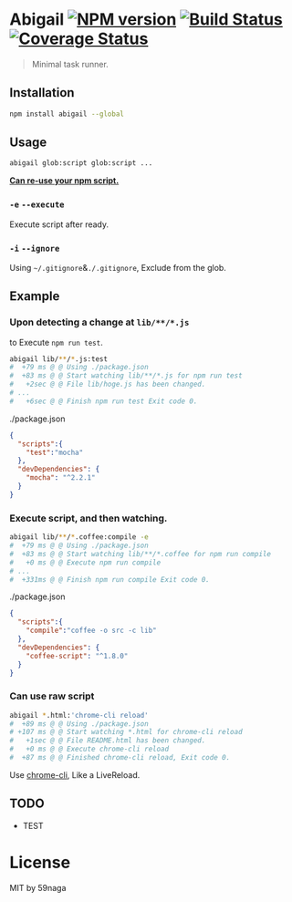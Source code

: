 # Abigail [![NPM version][npm-image]][npm] [![Build Status][travis-image]][travis] [![Coverage Status][coveralls-image]][coveralls]

<!--![abigail][.svg] -->

> Minimal task runner.

## Installation
```bash
npm install abigail --global
```

## Usage
```bash
abigail glob:script glob:script ...
```
__[Can re-use your npm script.][1]__

### `-e` `--execute`
Execute script after ready.
### `-i` `--ignore`
Using `~/.gitignore`&`./.gitignore`, Exclude from the glob.

## Example

### Upon detecting a change at `lib/**/*.js`
to Execute `npm run test`.

```bash
abigail lib/**/*.js:test
#  +79 ms @ @ Using ./package.json
#  +83 ms @ @ Start watching lib/**/*.js for npm run test
#   +2sec @ @ File lib/hoge.js has been changed.
# ...
#   +6sec @ @ Finish npm run test Exit code 0.
```

./package.json
```json
{
  "scripts":{
    "test":"mocha"
  },
  "devDependencies": {
    "mocha": "^2.2.1"
  }
}
```

### Execute script, and then watching.
```bash
abigail lib/**/*.coffee:compile -e
#  +79 ms @ @ Using ./package.json
#  +83 ms @ @ Start watching lib/**/*.coffee for npm run compile
#   +0 ms @ @ Execute npm run compile
# ...
#  +331ms @ @ Finish npm run compile Exit code 0.
```

./package.json
```json
{
  "scripts":{
    "compile":"coffee -o src -c lib"
  },
  "devDependencies": {
    "coffee-script": "^1.8.0"
  }
}
```

### Can use raw script
```bash
abigail *.html:'chrome-cli reload'
#  +89 ms @ @ Using ./package.json
# +107 ms @ @ Start watching *.html for chrome-cli reload
#   +1sec @ @ File README.html has been changed.
#   +0 ms @ @ Execute chrome-cli reload
#  +87 ms @ @ Finished chrome-cli reload, Exit code 0.
```

Use [chrome-cli][2], Like a LiveReload.

## TODO
* TEST

License
=========================
MIT by 59naga

[.svg]: https://cdn.rawgit.com/59naga/abigail/master/.svg?

[npm-image]: https://badge.fury.io/js/abigail.svg
[npm]: https://npmjs.org/package/abigail
[travis-image]: https://travis-ci.org/59naga/abigail.svg?branch=master
[travis]: https://travis-ci.org/59naga/abigail
[coveralls-image]: https://coveralls.io/repos/59naga/abigail/badge.svg?branch=master
[coveralls]: https://coveralls.io/r/59naga/abigail?branch=master

[1]: http://lostechies.com/derickbailey/2012/04/24/executing-a-project-specific-nodenpm-package-a-la-bundle-exec/
[2]: https://github.com/prasmussen/chrome-cli